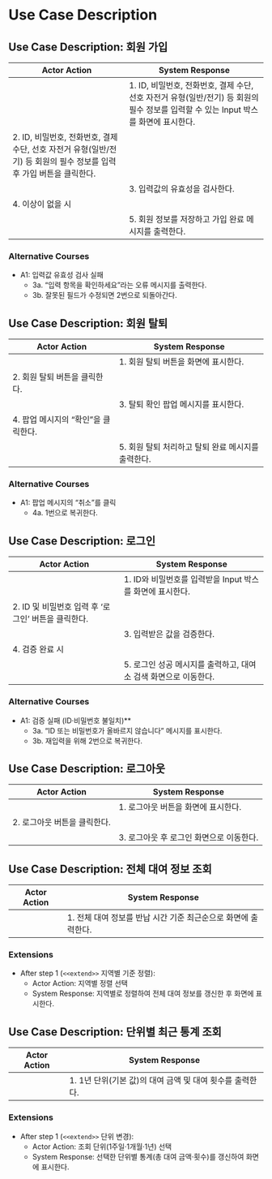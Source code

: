 # Use Case Description

## Use Case Description: 회원 가입

| Actor Action                                                                                                          | System Response                                                                                                                      |
| --------------------------------------------------------------------------------------------------------------------- | ------------------------------------------------------------------------------------------------------------------------------------ |
|                                                                                                                       | 1. ID, 비밀번호, 전화번호, 결제 수단, 선호 자전거 유형(일반/전기) 등 회원의 필수 정보를 입력할 수 있는 Input 박스를 화면에 표시한다. |
| 2. ID, 비밀번호, 전화번호, 결제 수단, 선호 자전거 유형(일반/전기) 등 회원의 필수 정보를 입력 후 가입 버튼을 클릭한다. |                                                                                                                                      |
|                                                                                                                       | 3. 입력값의 유효성을 검사한다.                                                                                                       |
| 4. 이상이 없을 시                                                                                                     |                                                                                                                                      |
|                                                                                                                       | 5. 회원 정보를 저장하고 가입 완료 메시지를 출력한다.                                                                                 |

### Alternative Courses

- A1: 입력값 유효성 검사 실패
  - 3a. “입력 항목을 확인하세요”라는 오류 메시지를 출력한다.
  - 3b. 잘못된 필드가 수정되면 2번으로 되돌아간다.

## Use Case Description: 회원 탈퇴

| Actor Action                        | System Response                                    |
| ----------------------------------- | -------------------------------------------------- |
|                                     | 1. 회원 탈퇴 버튼을 화면에 표시한다.               |
| 2. 회원 탈퇴 버튼을 클릭한다.       |                                                    |
|                                     | 3. 탈퇴 확인 팝업 메시지를 표시한다.               |
| 4. 팝업 메시지의 “확인”을 클릭한다. |                                                    |
|                                     | 5. 회원 탈퇴 처리하고 탈퇴 완료 메시지를 출력한다. |

### Alternative Courses

- A1: 팝업 메시지의 “취소”를 클릭
  - 4a. 1번으로 복귀한다.

## Use Case Description: 로그인

| Actor Action                                        | System Response                                                  |
| --------------------------------------------------- | ---------------------------------------------------------------- |
|                                                     | 1. ID와 비밀번호를 입력받을 Input 박스를 화면에 표시한다.        |
| 2. ID 및 비밀번호 입력 후 ‘로그인’ 버튼을 클릭한다. |                                                                  |
|                                                     | 3. 입력받은 값을 검증한다.                                       |
| 4. 검증 완료 시                                     |                                                                  |
|                                                     | 5. 로그인 성공 메시지를 출력하고, 대여소 검색 화면으로 이동한다. |

### Alternative Courses

- A1: 검증 실패 (ID·비밀번호 불일치)\*\*
  - 3a. “ID 또는 비밀번호가 올바르지 않습니다” 메시지를 표시한다.
  - 3b. 재입력을 위해 2번으로 복귀한다.

## Use Case Description: 로그아웃

| Actor Action                 | System Response                          |
| ---------------------------- | ---------------------------------------- |
|                              | 1. 로그아웃 버튼을 화면에 표시한다.      |
| 2. 로그아웃 버튼을 클릭한다. |                                          |
|                              | 3. 로그아웃 후 로그인 화면으로 이동한다. |

## Use Case Description: 전체 대여 정보 조회

| Actor Action | System Response                                                |
| ------------ | -------------------------------------------------------------- |
|              | 1. 전체 대여 정보를 반납 시간 기준 최근순으로 화면에 출력한다. |

### Extensions

- After step 1 (`<<extend>>` 지역별 기준 정렬):
  - Actor Action: 지역별 정렬 선택
  - System Response: 지역별로 정렬하여 전체 대여 정보를 갱신한 후 화면에 표시한다.

## Use Case Description: 단위별 최근 통계 조회

| Actor Action | System Response                                           |
| ------------ | --------------------------------------------------------- |
|              | 1. 1년 단위(기본 값)의 대여 금액 및 대여 횟수를 출력한다. |

### Extensions

- After step 1 (`<<extend>>` 단위 변경):
  - Actor Action: 조회 단위(1주일·1개월·1년) 선택
  - System Response: 선택한 단위별 통계(총 대여 금액·횟수)를 갱신하여 화면에 표시한다.
